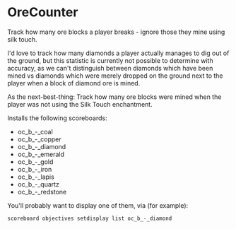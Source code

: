 # OreCounter
Track how many ore blocks a player breaks - ignore those they mine using silk
touch.

I'd love to track how many diamonds a player actually manages to dig out of the
ground, but this statistic is currently not possible to determine with accuracy,
as we can't distinguish between diamonds which have been mined vs diamonds which
were merely dropped on the ground next to the player when a block of diamond ore
is mined.

As the next-best-thing: Track how many ore blocks were mined when the player was
not using the Silk Touch enchantment.

Installs the following scoreboards:

 - oc_b_-_coal
 - oc_b_-_copper
 - oc_b_-_diamond
 - oc_b_-_emerald
 - oc_b_-_gold
 - oc_b_-_iron
 - oc_b_-_lapis
 - oc_b_-_quartz
 - oc_b_-_redstone

You'll probably want to display one of them, via (for example):

    scoreboard objectives setdisplay list oc_b_-_diamond
